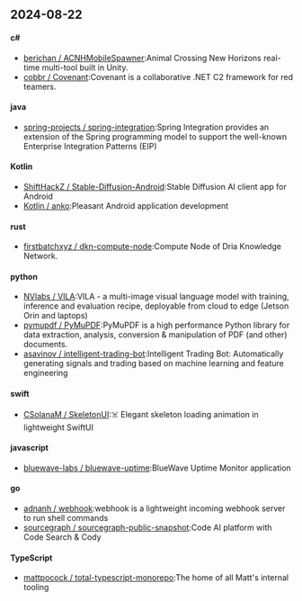## 2024-08-22
#### c#
* [berichan / ACNHMobileSpawner](https://github.com/berichan/ACNHMobileSpawner):Animal Crossing New Horizons real-time multi-tool built in Unity.
* [cobbr / Covenant](https://github.com/cobbr/Covenant):Covenant is a collaborative .NET C2 framework for red teamers.
#### java
* [spring-projects / spring-integration](https://github.com/spring-projects/spring-integration):Spring Integration provides an extension of the Spring programming model to support the well-known Enterprise Integration Patterns (EIP)
#### Kotlin
* [ShiftHackZ / Stable-Diffusion-Android](https://github.com/ShiftHackZ/Stable-Diffusion-Android):Stable Diffusion AI client app for Android
* [Kotlin / anko](https://github.com/Kotlin/anko):Pleasant Android application development
#### rust
* [firstbatchxyz / dkn-compute-node](https://github.com/firstbatchxyz/dkn-compute-node):Compute Node of Dria Knowledge Network.
#### python
* [NVlabs / VILA](https://github.com/NVlabs/VILA):VILA - a multi-image visual language model with training, inference and evaluation recipe, deployable from cloud to edge (Jetson Orin and laptops)
* [pymupdf / PyMuPDF](https://github.com/pymupdf/PyMuPDF):PyMuPDF is a high performance Python library for data extraction, analysis, conversion & manipulation of PDF (and other) documents.
* [asavinov / intelligent-trading-bot](https://github.com/asavinov/intelligent-trading-bot):Intelligent Trading Bot: Automatically generating signals and trading based on machine learning and feature engineering
#### swift
* [CSolanaM / SkeletonUI](https://github.com/CSolanaM/SkeletonUI):☠️ Elegant skeleton loading animation in lightweight SwiftUI
#### javascript
* [bluewave-labs / bluewave-uptime](https://github.com/bluewave-labs/bluewave-uptime):BlueWave Uptime Monitor application
#### go
* [adnanh / webhook](https://github.com/adnanh/webhook):webhook is a lightweight incoming webhook server to run shell commands
* [sourcegraph / sourcegraph-public-snapshot](https://github.com/sourcegraph/sourcegraph-public-snapshot):Code AI platform with Code Search & Cody
#### TypeScript
* [mattpocock / total-typescript-monorepo](https://github.com/mattpocock/total-typescript-monorepo):The home of all Matt's internal tooling
